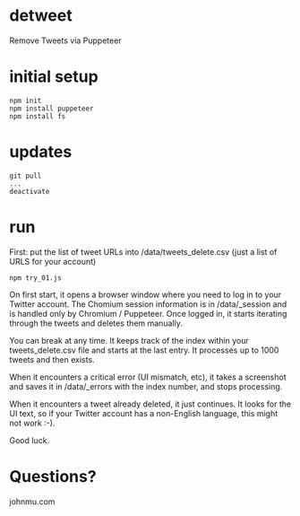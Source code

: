 # detweet
Remove Tweets via Puppeteer

# initial setup

```
npm init
npm install puppeteer
npm install fs
```

# updates

```
git pull
...
deactivate
```

# run

First: put the list of tweet URLs into /data/tweets_delete.csv (just a list of URLS for your account)

```
npm try_01.js
```

On first start, it opens a browser window where you need to log in to your Twitter account.
The Chomium session information is in /data/_session and is handled only by Chromium / Puppeteer.
Once logged in, it starts iterating through the tweets and deletes them manually.

You can break at any time.
It keeps track of the index within your tweets_delete.csv file and starts at the last entry.
It processes up to 1000 tweets and then exists.

When it encounters a critical error (UI mismatch, etc), it takes a screenshot and saves it in /data/_errors with the index number, and stops processing.

When it encounters a tweet already deleted, it just continues.
It looks for the UI text, so if your Twitter account has a non-English language, this might not work :-).

Good luck.

# Questions?

johnmu.com

